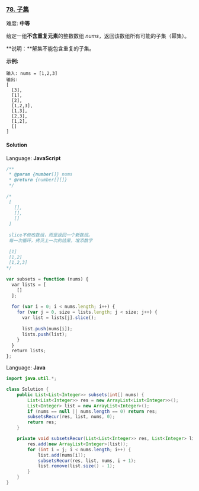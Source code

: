 ### [78\. 子集](https://leetcode-cn.com/problems/subsets/comments/)

难度: **中等**


给定一组**不含重复元素**的整数数组 _nums_，返回该数组所有可能的子集（幂集）。

**说明：**解集不能包含重复的子集。

**示例:**

```
输入: nums = [1,2,3]
输出:
[
  [3],
  [1],
  [2],
  [1,2,3],
  [1,3],
  [2,3],
  [1,2],
  []
]
```


#### Solution

Language: **JavaScript**

```javascript
/**
 * @param {number[]} nums
 * @return {number[][]}
 */
​
/*
 [
   [],
   [],
   []
 ]
​
 slice不修改数组，而是返回一个新数组。
 每一次循环，拷贝上一次的结果，增添数字
​
 [1]
 [1,2]
 [1,2,3]
*/
​
var subsets = function (nums) {
  var lists = [
    []
  ];
​
  for (var i = 0; i < nums.length; i++) {
    for (var j = 0, size = lists.length; j < size; j++) {
      var list = lists[j].slice();
​
      list.push(nums[i]);
      lists.push(list);
    }
  }
  return lists;
};
```

Language: **Java**

```java
import java.util.*;

class Solution {
    public List<List<Integer>> subsets(int[] nums) {
        List<List<Integer>> res = new ArrayList<List<Integer>>();
        List<Integer> list = new ArrayList<Integer>();
        if (nums == null || nums.length == 0) return res;
        subsetsRecur(res, list, nums, 0);
        return res;
    }

    private void subsetsRecur(List<List<Integer>> res, List<Integer> list, int[] nums, int j) {
        res.add(new ArrayList<Integer>(list));
        for (int i = j; i < nums.length; i++) {
            list.add(nums[i]);
            subsetsRecur(res, list, nums, i + 1);
            list.remove(list.size() - 1);
        }
    }
}
```